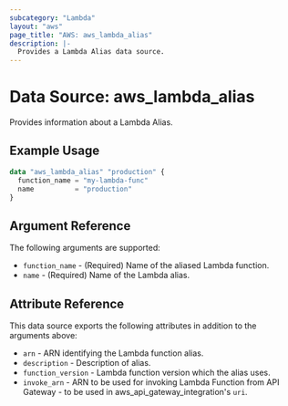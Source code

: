 ```yaml
---
subcategory: "Lambda"
layout: "aws"
page_title: "AWS: aws_lambda_alias"
description: |-
  Provides a Lambda Alias data source.
---
```


# Data Source: aws_lambda_alias

Provides information about a Lambda Alias.

## Example Usage

```terraform
data "aws_lambda_alias" "production" {
  function_name = "my-lambda-func"
  name          = "production"
}
```

## Argument Reference

The following arguments are supported:

* `function_name` - (Required) Name of the aliased Lambda function.
* `name` - (Required) Name of the Lambda alias.

## Attribute Reference

This data source exports the following attributes in addition to the arguments above:

* `arn` - ARN identifying the Lambda function alias.
* `description` - Description of alias.
* `function_version` - Lambda function version which the alias uses.
* `invoke_arn` - ARN to be used for invoking Lambda Function from API Gateway - to be used in aws_api_gateway_integration's `uri`.
